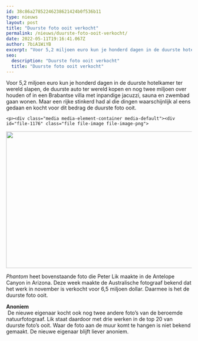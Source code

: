 ```yaml
---
id: 38c86a27852246238621424b0f536b11
type: nieuws
layout: post
title: "Duurste foto ooit verkocht"
permalink: /nieuws/duurste-foto-ooit-verkocht/
date: 2022-05-11T19:16:41.067Z
author: 7biA1WiYB
excerpt: "Voor 5,2 miljoen euro kun je honderd dagen in de duurste hotelkamer ter wereld slapen, de duurste auto ter wereld kopen en nog twee miljoen over houden of in een Brabantse villa met inpandige jacuzzi, sauna en zwembad gaan wonen. Maar een rijke stinkerd had al die dingen waarschijnlijk al eens gedaan en kocht voor dit bedrag de duurste foto ooit.  "
seo:
  description: "Duurste foto ooit verkocht"
  title: "Duurste foto ooit verkocht"
---
```

Voor 5,2 miljoen euro kun je honderd dagen in de duurste hotelkamer ter wereld slapen, de duurste auto ter wereld kopen en nog twee miljoen over houden of in een Brabantse villa met inpandige jacuzzi, sauna en zwembad gaan wonen. Maar een rijke stinkerd had al die dingen waarschijnlijk al eens gedaan en kocht voor dit bedrag de duurste foto ooit.  

    <p><div class="media media-element-container media-default"><div id="file-1176" class="file file-image file-image-png">

        
  
  <div class="content">
    <img height="372" width="560" class="media-element file-default" src="https://original.sevendays.nl/sites/default/files/40.png" alt="">  </div>

  
</div>
</div>
<p><em>Phantom </em>heet bovenstaande foto die Peter Lik maakte in de Antelope Canyon in Arizona. Deze week maakte de Australische fotograaf bekend dat het werk in november is verkocht voor 6,5 miljoen dollar. Daarmee is het de duurste foto ooit.</p>
<p><strong>Anoniem</strong><br> De nieuwe eigenaar kocht ook nog twee andere foto’s van de beroemde natuurfotograaf. Lik staat daardoor met drie werken in de top 20 van duurste foto’s ooit. Waar de foto aan de muur komt te hangen is niet bekend gemaakt. De nieuwe eigenaar blijft liever anoniem.</p>  
